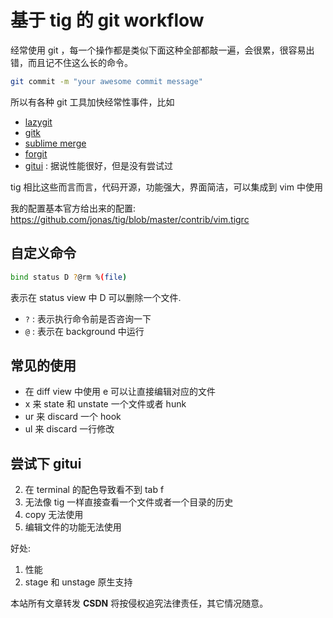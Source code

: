 # 基于 tig 的 git workflow

经常使用 git ，每一个操作都是类似下面这种全部都敲一遍，会很累，很容易出错，而且记不住这么长的命令。
```sh
git commit -m "your awesome commit message"
```
所以有各种 git 工具加快经常性事件，比如
- [lazygit](https://github.com/jesseduffield/lazygit)
- [gitk](https://git-scm.com/docs/gitk/)
- [sublime merge](https://www.sublimemerge.com/)
- [forgit](https://github.com/wfxr/forgit)
- [gitui](https://github.com/extrawurst/gitui) : 据说性能很好，但是没有尝试过

tig 相比这些而言而言，代码开源，功能强大，界面简洁，可以集成到 vim 中使用

我的配置基本官方给出来的配置: https://github.com/jonas/tig/blob/master/contrib/vim.tigrc

## 自定义命令
```sh
bind status D ?@rm %(file)
```
表示在 status view 中 D 可以删除一个文件.
- `?` : 表示执行命令前是否咨询一下
- `@` : 表示在 background 中运行

## 常见的使用
- 在 diff view 中使用 e 可以让直接编辑对应的文件
- x 来 state 和 unstate 一个文件或者 hunk
- ur 来 discard 一个 hook
- ul 来 discard 一行修改

<!-- - [ ] 测试 cherry pick -->
<!-- - [ ] 测试 mrege 也是一个小问题 https://github.com/christoomey/vim-conflicted -->
<!-- - [ ] 还不如直接将 git.md 和 github.md 使用总结到一起 -->

## 尝试下 gitui
2. 在 terminal 的配色导致看不到 tab f
3. 无法像 tig 一样直接查看一个文件或者一个目录的历史
3. copy 无法使用
4. 编辑文件的功能无法使用

好处:
1. 性能
2. stage 和 unstage 原生支持


<script src="https://giscus.app/client.js"
        data-repo="Martins3/My-Linux-Config"
        data-repo-id="MDEwOlJlcG9zaXRvcnkyMTUwMDkyMDU="
        data-category="General"
        data-category-id="MDE4OkRpc2N1c3Npb25DYXRlZ29yeTMyODc0NjA5"
        data-mapping="pathname"
        data-reactions-enabled="1"
        data-emit-metadata="0"
        data-input-position="bottom"
        data-theme="light"
        data-lang="en"
        crossorigin="anonymous"
        async>
</script>

本站所有文章转发 **CSDN** 将按侵权追究法律责任，其它情况随意。
